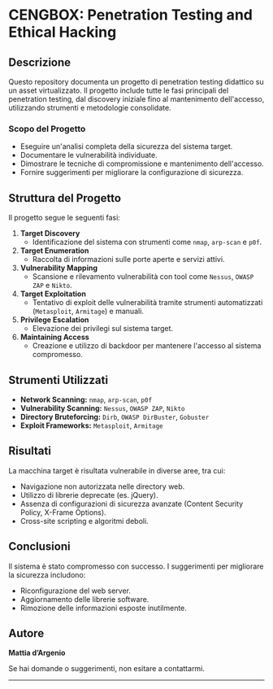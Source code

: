 # CENGBOX: Penetration Testing and Ethical Hacking

## Descrizione
Questo repository documenta un progetto di penetration testing didattico su un asset virtualizzato. Il progetto include tutte le fasi principali del penetration testing, dal discovery iniziale fino al mantenimento dell'accesso, utilizzando strumenti e metodologie consolidate.

### Scopo del Progetto
- Eseguire un'analisi completa della sicurezza del sistema target.
- Documentare le vulnerabilità individuate.
- Dimostrare le tecniche di compromissione e mantenimento dell'accesso.
- Fornire suggerimenti per migliorare la configurazione di sicurezza.

## Struttura del Progetto
Il progetto segue le seguenti fasi:
1. **Target Discovery**
   - Identificazione del sistema con strumenti come `nmap`, `arp-scan` e `p0f`.
2. **Target Enumeration**
   - Raccolta di informazioni sulle porte aperte e servizi attivi.
3. **Vulnerability Mapping**
   - Scansione e rilevamento vulnerabilità con tool come `Nessus`, `OWASP ZAP` e `Nikto`.
4. **Target Exploitation**
   - Tentativo di exploit delle vulnerabilità tramite strumenti automatizzati (`Metasploit`, `Armitage`) e manuali.
5. **Privilege Escalation**
   - Elevazione dei privilegi sul sistema target.
6. **Maintaining Access**
   - Creazione e utilizzo di backdoor per mantenere l'accesso al sistema compromesso.

## Strumenti Utilizzati
- **Network Scanning:** `nmap`, `arp-scan`, `p0f`
- **Vulnerability Scanning:** `Nessus`, `OWASP ZAP`, `Nikto`
- **Directory Bruteforcing:** `Dirb`, `OWASP DirBuster`, `Gobuster`
- **Exploit Frameworks:** `Metasploit`, `Armitage`

## Risultati
La macchina target è risultata vulnerabile in diverse aree, tra cui:
- Navigazione non autorizzata nelle directory web.
- Utilizzo di librerie deprecate (es. jQuery).
- Assenza di configurazioni di sicurezza avanzate (Content Security Policy, X-Frame Options).
- Cross-site scripting e algoritmi deboli.

## Conclusioni
Il sistema è stato compromesso con successo. I suggerimenti per migliorare la sicurezza includono:
- Riconfigurazione del web server.
- Aggiornamento delle librerie software.
- Rimozione delle informazioni esposte inutilmente.

## Autore
**Mattia d’Argenio**

Se hai domande o suggerimenti, non esitare a contattarmi.

---
